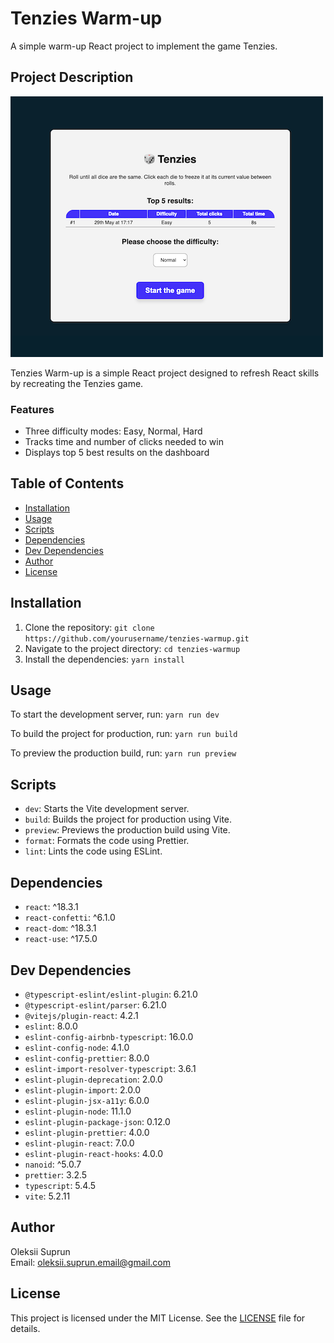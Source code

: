 # Tenzies Warm-up

A simple warm-up React project to implement the game Tenzies.

## Project Description

![Project Screenshot](./app-demo.png)

Tenzies Warm-up is a simple React project designed to refresh React skills by recreating the Tenzies game.

### Features

- Three difficulty modes: Easy, Normal, Hard
- Tracks time and number of clicks needed to win
- Displays top 5 best results on the dashboard

## Table of Contents

- [Installation](#installation)
- [Usage](#usage)
- [Scripts](#scripts)
- [Dependencies](#dependencies)
- [Dev Dependencies](#dev-dependencies)
- [Author](#author)
- [License](#license)

## Installation

1. Clone the repository:
   `git clone https://github.com/yourusername/tenzies-warmup.git`
2. Navigate to the project directory:
   `cd tenzies-warmup`
3. Install the dependencies:
   `yarn install`

## Usage

To start the development server, run:
`yarn run dev`

To build the project for production, run:
`yarn run build`

To preview the production build, run:
`yarn run preview`

## Scripts

- `dev`: Starts the Vite development server.
- `build`: Builds the project for production using Vite.
- `preview`: Previews the production build using Vite.
- `format`: Formats the code using Prettier.
- `lint`: Lints the code using ESLint.

## Dependencies

- `react`: ^18.3.1
- `react-confetti`: ^6.1.0
- `react-dom`: ^18.3.1
- `react-use`: ^17.5.0

## Dev Dependencies

- `@typescript-eslint/eslint-plugin`: 6.21.0
- `@typescript-eslint/parser`: 6.21.0
- `@vitejs/plugin-react`: 4.2.1
- `eslint`: 8.0.0
- `eslint-config-airbnb-typescript`: 16.0.0
- `eslint-config-node`: 4.1.0
- `eslint-config-prettier`: 8.0.0
- `eslint-import-resolver-typescript`: 3.6.1
- `eslint-plugin-deprecation`: 2.0.0
- `eslint-plugin-import`: 2.0.0
- `eslint-plugin-jsx-a11y`: 6.0.0
- `eslint-plugin-node`: 11.1.0
- `eslint-plugin-package-json`: 0.12.0
- `eslint-plugin-prettier`: 4.0.0
- `eslint-plugin-react`: 7.0.0
- `eslint-plugin-react-hooks`: 4.0.0
- `nanoid`: ^5.0.7
- `prettier`: 3.2.5
- `typescript`: 5.4.5
- `vite`: 5.2.11

## Author

Oleksii Suprun  
Email: oleksii.suprun.email@gmail.com

## License

This project is licensed under the MIT License. See the [LICENSE](LICENSE) file for details.
